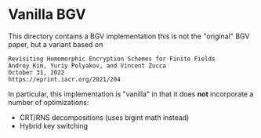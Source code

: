 # Vanilla BGV

This directory contains a BGV implementation this is not the "original" BGV
paper, but a variant based on

```
Revisiting Homomorphic Encryption Schemes for Finite Fields
Andrey Kim, Yuriy Polyakov, and Vincent Zucca
October 31, 2022
https://eprint.iacr.org/2021/204
```

In particular, this implementation is "vanilla" in that it does **not**
incorporate a number of optimizations:

-   CRT/RNS decompositions (uses bigint math instead)
-   Hybrid key switching
